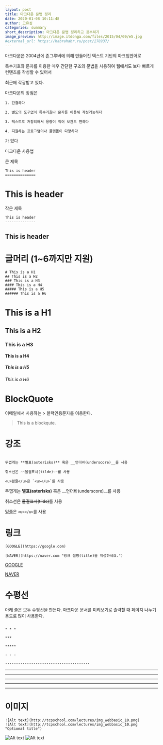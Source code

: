 ```yaml
---
layout: post
title: 마크다운 문법 정리
date: 2020-01-08 10:11:48
author: 고유성
categories: summary
short_description: 마크다운 문법 정리하고 공부하기
image_preview: http://image.itdonga.com/files/2015/04/09/e5.jpg
#external_url: https://habrahabr.ru/post/278937/
---
```

마크다운은 2004년에 존그루버에 의해 만들어진 텍스트 기반의 마크업언어로

특수기호와 문자를 이용한 매우 간단한 구조의 문법을 사용하여 웹에서도 보다 빠르게 컨텐츠를 작성할 수 있어서

최근에 각광받고 있다.

마크다운의 장점은 

~~~
1. 간결하다

2. 별도의 도구없이 특수기호나 문자를 이용해 작성가능하다

3. 텍스트로 저장되어서 용량이 적어 보관도 편하다

4. 지원하는 프로그램이나 플랫폼이 다양하다
~~~

가 있다

마크다운 사용법


큰 제목

~~~
This is header
==============
~~~

This is header
==============

작은 제목

~~~
This is header
--------------
~~~

This is header
--------------

글머리 (1~6까지만 지원)
======================

~~~
# This is a H1
## This is a H2
### This is a H3
#### This is a H4
##### This is a H5
###### This is a H6
~~~

# This is a H1

## This is a H2

### This is a H3

#### This is a H4

##### This is a H5

###### This is a H6


BlockQuote
============

이메일에서 사용하는 > 블럭인용문자를 이용한다.

> This is a blockqute.

강조
======

~~~

두껍게는 **별표(asterisks)** 혹은 __언더바(underscore)__를 사용

취소선은 ~~물결표시(tilde)~~를 사용

<u>밑줄</u>은 `<u></u>`를 사용
~~~


두껍게는 **별표(asterisks)** 혹은 __언더바(underscore)__를 사용

취소선은 ~~물결표시(tilde)~~를 사용

<u>밑줄</u>은 `<u></u>`를 사용

링크
=====

~~~
[GOOGLE](https://google.com)

[NAVER](https://naver.com "링크 설명(title)을 작성하세요.")

~~~

[GOOGLE](https://google.com)

[NAVER](https://naver.com "링크 설명(title)을 작성하세요.")

수평선
======


아래 줄은 모두 수평선을 만든다. 마크다운 문서를 미리보기로 출력할 때 페이지 나누기 용도로 많이 사용한다.

~~~

* * *

***

*****

- - -

---------------------------------------
~~~


* * *

***

*****

- - -

---------------------------------------

이미지
======

~~~
![Alt text](http://tcpschool.com/lectures/img_webbasic_10.png)
![Alt text](http://tcpschool.com/lectures/img_webbasic_10.png "Optional title")
~~~

![Alt text](http://tcpschool.com/lectures/img_webbasic_10.png)
![Alt text](http://tcpschool.com/lectures/img_webbasic_10.png "Optional title")
